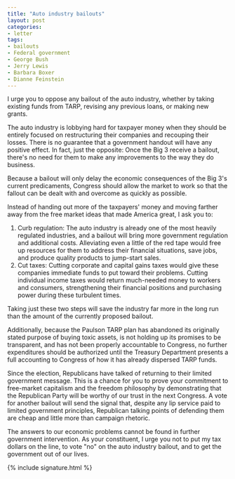 ```yaml
---
title: "Auto industry bailouts"
layout: post
categories:
- letter
tags:
- bailouts
- Federal government
- George Bush
- Jerry Lewis
- Barbara Boxer
- Dianne Feinstein
---
```


I urge you to oppose any bailout of the auto industry, whether by taking existing funds from TARP, revising any previous loans, or making new grants.

The auto industry is lobbying hard for taxpayer money when they should be entirely focused on restructuring their companies and recouping their losses. There is no guarantee that a government handout will have any positive effect. In fact, just the opposite: Once the Big 3 receive a bailout, there's no need for them to make any improvements to the way they do business.

Because a bailout will only delay the economic consequences of the Big 3's current predicaments, Congress should allow the market to work so that the fallout can be dealt with and overcome as quickly as possible.

Instead of handing out more of the taxpayers' money and moving farther away from the free market ideas that made America great, I ask you to:

1. Curb regulation: The auto industry is already one of the most heavily regulated industries, and a bailout will bring more government regulation and additional costs. Alleviating even a little of the red tape would free up resources for them to address their financial situations, save jobs, and produce quality products to jump-start sales.
2. Cut taxes: Cutting corporate and capital gains taxes would give these companies immediate funds to put toward their problems. Cutting individual income taxes would return much-needed money to workers and consumers, strengthening their financial positions and purchasing power during these turbulent times.

Taking just these two steps will save the industry far more in the long run than the amount of the currently proposed bailout.

Additionally, because the Paulson TARP plan has abandoned its originally stated purpose of buying toxic assets, is not holding up its promises to be transparent, and has not been properly accountable to Congress, no further expenditures should be authorized until the Treasury Department presents a full accounting to Congress of how it has already dispersed TARP funds.

Since the election, Republicans have talked of returning to their limited government message. This is a chance for you to prove your commitment to free-market capitalism and the freedom philosophy by demonstrating that the Republican Party will be worthy of our trust in the next Congress. A vote for another bailout will send the signal that, despite any lip service paid to limited government principles, Republican talking points of defending them are cheap and little more than campaign rhetoric.

The answers to our economic problems cannot be found in further government intervention. As your constituent, I urge you not to put my tax dollars on the line, to vote "no" on the auto industry bailout, and to get the government out of our lives.

{% include signature.html %}
